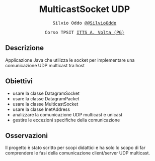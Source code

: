 <h1 align="center">MulticastSocket UDP</h1>

<p align="center" style="font-family: monospace">Silvio Oddo <a href="https://github.com/SilvioOddo">@@SilvioOddo</a></p>
<p align="center" style="font-family: monospace">Corso TPSIT <a href="https://www.avoltapg.edu.it/">ITTS A. Volta (PG)</a></p>

## Descrizione
Applicazione Java che utilizza le socket per implementare una comunicazione UDP multicast tra host

## Obiettivi
- usare la classe DatagramSocket
- usare la classe DatagramPacket
- usare la classe MulticastSocket
- usare la classe InetAddress
- analizzare la comunicazione UDP multicast e unicast
- gestire le eccezioni specifiche della comunicazione

## Osservazioni
Il progetto è stato scritto per scopi didattici e ha solo lo scopo di far comprendere le fasi della comunicazione client/server UDP multicast.
